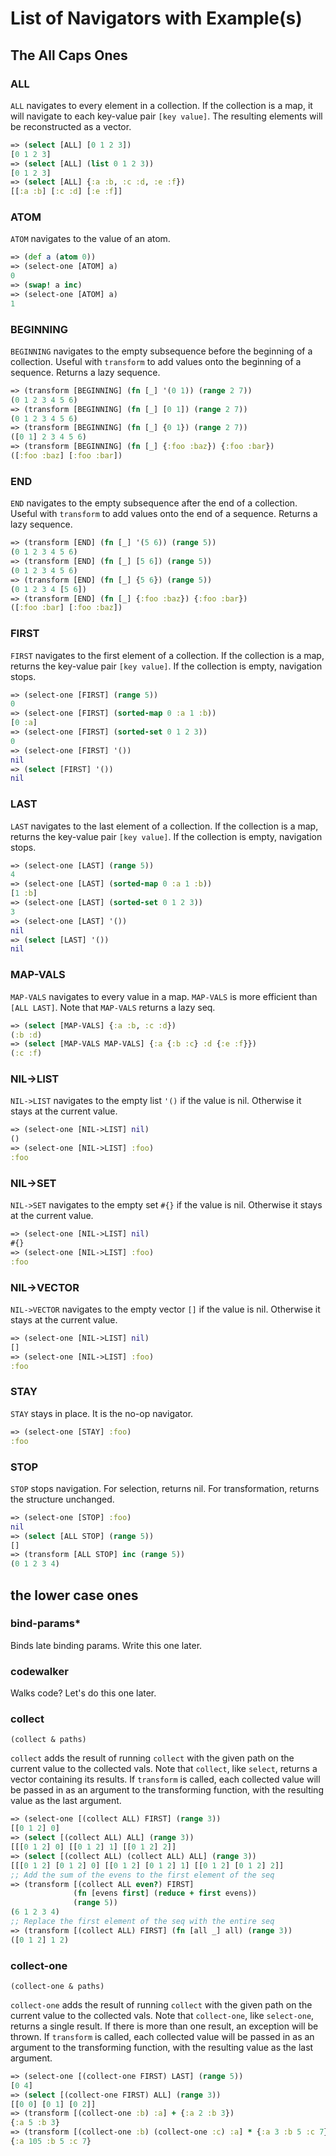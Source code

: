 # List of Navigators with Example(s)

## The All Caps Ones

### ALL

`ALL` navigates to every element in a collection. If the collection is a map, it will navigate to each key-value pair `[key value]`. The resulting elements will be reconstructed as a vector.

```clojure
=> (select [ALL] [0 1 2 3])
[0 1 2 3]
=> (select [ALL] (list 0 1 2 3))
[0 1 2 3]
=> (select [ALL] {:a :b, :c :d, :e :f})
[[:a :b] [:c :d] [:e :f]]
```

### ATOM

`ATOM` navigates to the value of an atom.

```clojure
=> (def a (atom 0))
=> (select-one [ATOM] a)
0
=> (swap! a inc)
=> (select-one [ATOM] a)
1
```

### BEGINNING

`BEGINNING` navigates to the empty subsequence before the beginning of a collection. Useful with `transform` to add values onto the beginning of a sequence. Returns a lazy sequence.

```clojure
=> (transform [BEGINNING] (fn [_] '(0 1)) (range 2 7))
(0 1 2 3 4 5 6)
=> (transform [BEGINNING] (fn [_] [0 1]) (range 2 7))
(0 1 2 3 4 5 6)
=> (transform [BEGINNING] (fn [_] {0 1}) (range 2 7))
([0 1] 2 3 4 5 6)
=> (transform [BEGINNING] (fn [_] {:foo :baz}) {:foo :bar})
([:foo :baz] [:foo :bar])
```


### END

`END` navigates to the empty subsequence after the end of a collection. Useful with `transform` to add values onto the end of a sequence. Returns a lazy sequence.

```clojure
=> (transform [END] (fn [_] '(5 6)) (range 5))
(0 1 2 3 4 5 6)
=> (transform [END] (fn [_] [5 6]) (range 5))
(0 1 2 3 4 5 6)
=> (transform [END] (fn [_] {5 6}) (range 5))
(0 1 2 3 4 [5 6])
=> (transform [END] (fn [_] {:foo :baz}) {:foo :bar})
([:foo :bar] [:foo :baz])
```

### FIRST

`FIRST` navigates to the first element of a collection. If the collection is a map, returns the key-value pair `[key value]`. If the collection is empty, navigation stops.

```clojure
=> (select-one [FIRST] (range 5))
0
=> (select-one [FIRST] (sorted-map 0 :a 1 :b))
[0 :a]
=> (select-one [FIRST] (sorted-set 0 1 2 3))
0
=> (select-one [FIRST] '())
nil
=> (select [FIRST] '())
nil
```

### LAST

`LAST` navigates to the last element of a collection. If the collection is a map, returns the key-value pair `[key value]`. If the collection is empty, navigation stops.

```clojure
=> (select-one [LAST] (range 5))
4
=> (select-one [LAST] (sorted-map 0 :a 1 :b))
[1 :b]
=> (select-one [LAST] (sorted-set 0 1 2 3))
3
=> (select-one [LAST] '())
nil
=> (select [LAST] '())
nil
```

### MAP-VALS

`MAP-VALS` navigates to every value in a map. `MAP-VALS` is more efficient than `[ALL LAST]`. Note that `MAP-VALS` returns a lazy seq.

```clojure
=> (select [MAP-VALS] {:a :b, :c :d})
(:b :d)
=> (select [MAP-VALS MAP-VALS] {:a {:b :c} :d {:e :f}})
(:c :f)
```

### NIL->LIST

`NIL->LIST` navigates to the empty list `'()` if the value is nil. Otherwise it stays at the current value.

```clojure
=> (select-one [NIL->LIST] nil)
()
=> (select-one [NIL->LIST] :foo)
:foo
```

### NIL->SET

`NIL->SET` navigates to the empty set `#{}` if the value is nil. Otherwise it stays at the current value.

```clojure
=> (select-one [NIL->LIST] nil)
#{}
=> (select-one [NIL->LIST] :foo)
:foo
```

### NIL->VECTOR

`NIL->VECTOR` navigates to the empty vector `[]` if the value is nil. Otherwise it stays at the current value.

```clojure
=> (select-one [NIL->LIST] nil)
[]
=> (select-one [NIL->LIST] :foo)
:foo
```

### STAY

`STAY` stays in place. It is the no-op navigator.

```clojure
=> (select-one [STAY] :foo)
:foo
```

### STOP

`STOP` stops navigation. For selection, returns nil. For transformation, returns the structure unchanged.

```clojure
=> (select-one [STOP] :foo)
nil
=> (select [ALL STOP] (range 5))
[]
=> (transform [ALL STOP] inc (range 5))
(0 1 2 3 4)
```

## the lower case ones

### bind-params*

Binds late binding params. Write this one later.

### codewalker

Walks code? Let's do this one later.

### collect

`(collect & paths)`

`collect` adds the result of running `collect` with the given path on the current value to the collected vals. Note that `collect`, like `select`, returns a vector containing its results. If `transform` is called, each collected value will be passed in as an argument to the transforming function, with the resulting value as the last argument.

```clojure
=> (select-one [(collect ALL) FIRST] (range 3))
[[0 1 2] 0]
=> (select [(collect ALL) ALL] (range 3))
[[[0 1 2] 0] [[0 1 2] 1] [[0 1 2] 2]]
=> (select [(collect ALL) (collect ALL) ALL] (range 3))
[[[0 1 2] [0 1 2] 0] [[0 1 2] [0 1 2] 1] [[0 1 2] [0 1 2] 2]]
;; Add the sum of the evens to the first element of the seq
=> (transform [(collect ALL even?) FIRST] 
              (fn [evens first] (reduce + first evens))
              (range 5))
(6 1 2 3 4)
;; Replace the first element of the seq with the entire seq
=> (transform [(collect ALL) FIRST] (fn [all _] all) (range 3))
([0 1 2] 1 2)
```

### collect-one

`(collect-one & paths)`

`collect-one` adds the result of running `collect` with the given path on the current value to the collected vals. Note that `collect-one`, like `select-one`, returns a single result. If there is more than one result, an exception will be thrown. If `transform` is called, each collected value will be passed in as an argument to the transforming function, with the resulting value as the last argument.

```clojure
=> (select-one [(collect-one FIRST) LAST] (range 5))
[0 4]
=> (select [(collect-one FIRST) ALL] (range 3))
[[0 0] [0 1] [0 2]]
=> (transform [(collect-one :b) :a] + {:a 2 :b 3})
{:a 5 :b 3}
=> (transform [(collect-one :b) (collect-one :c) :a] * {:a 3 :b 5 :c 7})
{:a 105 :b 5 :c 7}